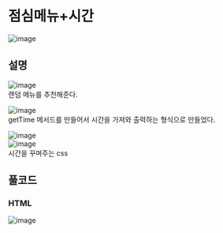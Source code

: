 # 점심메뉴+시간

![image](https://github.com/Poki742/LunchClock/assets/126844692/fcc091b8-175f-4612-8b25-7889a67c2bc8)<br>

## 설명

![image](https://github.com/Poki742/LunchClock/assets/126844692/0cafc638-5199-4bdd-901b-6f5fe778e537)<br>
랜덤 메뉴를 추천해준다.<br>

![image](https://github.com/Poki742/LunchClock/assets/126844692/8f932110-55e7-4a0e-b42f-d830ca42bbbe)<br>
getTime 메서드를 만들어서 시간을 가져와 출력하는 형식으로 만들었다.

![image](https://github.com/Poki742/LunchClock/assets/126844692/b3fdecd3-27ec-4cd1-82ed-b5dfea173f0f)<br>
![image](https://github.com/Poki742/LunchClock/assets/126844692/6eb800fc-fb01-45e9-b4dc-a683a3b6a316)<br>
시간을 꾸며주는 css







## 풀코드

### HTML
![image](https://github.com/Poki742/LunchClock/assets/126844692/5b5a08d1-e69d-4fa6-aad7-8c3c6e2a3563)<br>



